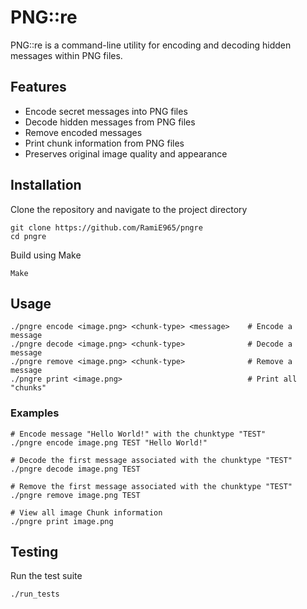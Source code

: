 # PNG::re
PNG::re is a command-line utility for encoding and decoding hidden messages within PNG files.

## Features
- Encode secret messages into PNG files
- Decode hidden messages from PNG files
- Remove encoded messages
- Print chunk information from PNG files
- Preserves original image quality and appearance

## Installation
Clone the repository and navigate to the project directory
```
git clone https://github.com/RamiE965/pngre
cd pngre
```
Build using Make
```
Make
```

## Usage
```
./pngre encode <image.png> <chunk-type> <message>    # Encode a message
./pngre decode <image.png> <chunk-type>              # Decode a message
./pngre remove <image.png> <chunk-type>              # Remove a message
./pngre print <image.png>                            # Print all "chunks"
```

### Examples
```
# Encode message "Hello World!" with the chunktype "TEST"
./pngre encode image.png TEST "Hello World!"

# Decode the first message associated with the chunktype "TEST"
./pngre decode image.png TEST

# Remove the first message associated with the chunktype "TEST"
./pngre remove image.png TEST

# View all image Chunk information
./pngre print image.png
```

## Testing
Run the test suite
```
./run_tests
```

